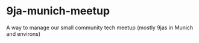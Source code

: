 # 9ja-munich-meetup
A way to manage our small community tech meetup (mostly 9jas in Munich and environs)
